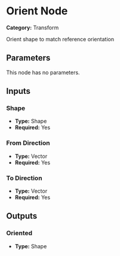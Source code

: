 
# Orient Node

**Category:** Transform

Orient shape to match reference orientation

## Parameters

This node has no parameters.

## Inputs


### Shape
- **Type:** Shape
- **Required:** Yes



### From Direction
- **Type:** Vector
- **Required:** Yes



### To Direction
- **Type:** Vector
- **Required:** Yes



## Outputs


### Oriented
- **Type:** Shape




